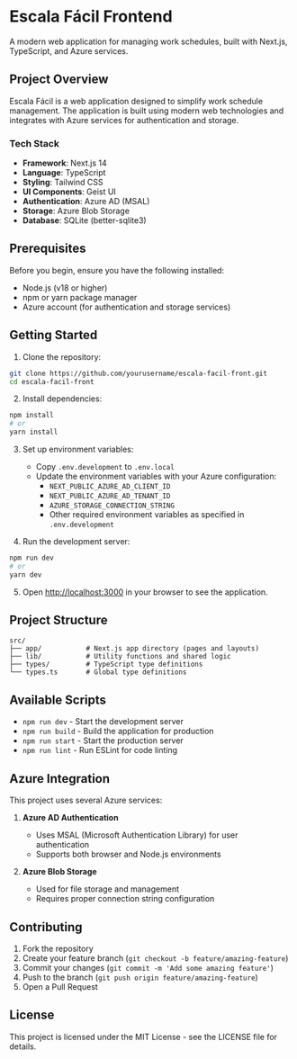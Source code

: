 # Escala Fácil Frontend

A modern web application for managing work schedules, built with Next.js, TypeScript, and Azure services.

## Project Overview

Escala Fácil is a web application designed to simplify work schedule management. The application is built using modern web technologies and integrates with Azure services for authentication and storage.

### Tech Stack

- **Framework**: Next.js 14
- **Language**: TypeScript
- **Styling**: Tailwind CSS
- **UI Components**: Geist UI
- **Authentication**: Azure AD (MSAL)
- **Storage**: Azure Blob Storage
- **Database**: SQLite (better-sqlite3)

## Prerequisites

Before you begin, ensure you have the following installed:
- Node.js (v18 or higher)
- npm or yarn package manager
- Azure account (for authentication and storage services)

## Getting Started

1. Clone the repository:
```bash
git clone https://github.com/yourusername/escala-facil-front.git
cd escala-facil-front
```

2. Install dependencies:
```bash
npm install
# or
yarn install
```

3. Set up environment variables:
   - Copy `.env.development` to `.env.local`
   - Update the environment variables with your Azure configuration:
     - `NEXT_PUBLIC_AZURE_AD_CLIENT_ID`
     - `NEXT_PUBLIC_AZURE_AD_TENANT_ID`
     - `AZURE_STORAGE_CONNECTION_STRING`
     - Other required environment variables as specified in `.env.development`

4. Run the development server:
```bash
npm run dev
# or
yarn dev
```

5. Open [http://localhost:3000](http://localhost:3000) in your browser to see the application.

## Project Structure

```
src/
├── app/           # Next.js app directory (pages and layouts)
├── lib/           # Utility functions and shared logic
├── types/         # TypeScript type definitions
└── types.ts       # Global type definitions
```

## Available Scripts

- `npm run dev` - Start the development server
- `npm run build` - Build the application for production
- `npm run start` - Start the production server
- `npm run lint` - Run ESLint for code linting

## Azure Integration

This project uses several Azure services:

1. **Azure AD Authentication**
   - Uses MSAL (Microsoft Authentication Library) for user authentication
   - Supports both browser and Node.js environments

2. **Azure Blob Storage**
   - Used for file storage and management
   - Requires proper connection string configuration

## Contributing

1. Fork the repository
2. Create your feature branch (`git checkout -b feature/amazing-feature`)
3. Commit your changes (`git commit -m 'Add some amazing feature'`)
4. Push to the branch (`git push origin feature/amazing-feature`)
5. Open a Pull Request

## License

This project is licensed under the MIT License - see the LICENSE file for details.